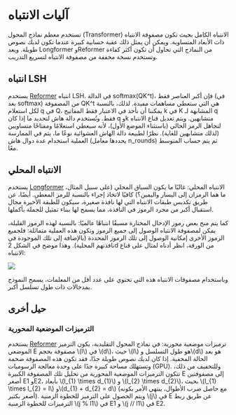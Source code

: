 # آليات الانتباه 

تستخدم معظم نماذج المحول (Transformer) الانتباه الكامل بحيث تكون مصفوفة الانتباه ذات الأبعاد المتساوية. ويمكن أن يمثل ذلك عقبة حسابية كبيرة عندما تكون لديك نصوص طويلة. ويعد Longformer وReformer من النماذج التي تحاول أن تكون أكثر كفاءة وتستخدم نسخة مخففة من مصفوفة الانتباه لتسريع التدريب.

## انتباه LSH

يستخدم [Reformer](model_doc/reformer) انتباه LSH. في الدالة softmax(QK^t)، فإن أكبر العناصر فقط (في بعد softmax) من المصفوفة QK^t هي التي ستعطي مساهمات مفيدة. لذلك، بالنسبة لكل استعلام q في Q، يمكننا أن نأخذ في الاعتبار فقط المفاتيح k في K المشابهة لـ q فقط. وتُستخدم دالة هاش لتحديد ما إذا كان q وk متشابهين. ويتم تعديل قناع الانتباه لتجاهل الرمز الحالي (باستثناء الموضع الأول)، لأنه سيعطي استعلامًا ومفتاحًا متساويين (لذلك متشابهين للغاية). نظرًا لطبيعة دالة الهاش العشوائية نوعًا ما، يتم في الممارسة العملية استخدام عدة دوال هاش (يحددها معامل n_rounds) ثم يتم حساب المتوسط معًا.

## الانتباه المحلي

يستخدم [Longformer](model_doc/longformer) الانتباه المحلي: غالبًا ما يكون السياق المحلي (على سبيل المثال، ما هما الرمزان إلى اليسار واليمين؟) كافيًا لاتخاذ إجراء بالنسبة للرمز المعطى. أيضًا، عن طريق تكديس طبقات الانتباه التي لها نافذة صغيرة، سيكون للطبقة الأخيرة مجال استقبال أكبر من مجرد الرموز في النافذة، مما يسمح لها ببناء تمثيل للجملة بأكملها.

كما يتم منح بعض رموز الإدخال المختارة مسبقًا انتباهًا عالميًا: بالنسبة لهذه الرموز القليلة، يمكن لمصفوفة الانتباه الوصول إلى جميع الرموز وتكون هذه العملية متماثلة: فلجميع الرموز الأخرى إمكانية الوصول إلى تلك الرموز المحددة (بالإضافة إلى تلك الموجودة في نافذتهم المحلية). وهذا موضح في الشكل 2d من الورقة، انظر أدناه لمثال على قناع الانتباه:

<div class="flex justify-center">
    <img scale="50 %" align="center" src="https://huggingface.co/datasets/huggingface/documentation-images/resolve/main/local_attention_mask.png"/>
</div>

وباستخدام مصفوفات الانتباه هذه التي تحتوي على عدد أقل من المعلمات، يسمح النموذج بمدخالات ذات طول تسلسل أكبر.

## حيل أخرى

### الترميزات الموضعية المحورية

يستخدم [Reformer](model_doc/reformer) ترميزات موضعية محورية: في نماذج المحول التقليدية، يكون الترميز الموضعي E مصفوفة بحجم \\(l\\) في \\(d\\)، حيث \\(l\\) هو طول التسلسل و\\(d\\) هو بعد الحالة المخفية. إذا كان لديك نصوص طويلة جدًا، فقد تكون هذه المصفوفة ضخمة وتستهلك مساحة كبيرة جدًا على وحدة معالجة الرسوميات (GPU). وللتخفيف من ذلك، تتكون الترميزات الموضعية المحورية من تحليل تلك المصفوفة الكبيرة E إلى مصفوفتين أصغر E1 وE2، بأبعاد \\(l_{1} \times d_{1}\\) و \\(l_{2} \times d_{2}\\)، بحيث \\(l_{1} \times l_{2} = l\\) و\\(d_{1} + d_{2} = d\\) (مع حاصل ضرب الأطوال، ينتهي الأمر بكونه أصغر بكثير). ويتم الحصول على الترميز للخطوة الزمنية \\(j\\) في E عن طريق ربط الترميزات للخطوة الزمنية \\(j \% l1\\) في E1 و \\(j // l1\\) في E2.